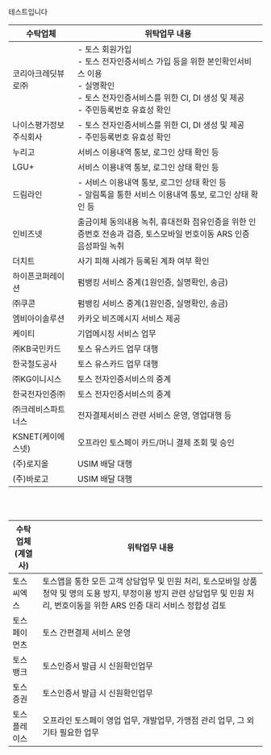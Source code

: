 테스트입니다

<table>
<thead>
  <tr>
    <th>수탁업체</th>
    <th>위탁업무 내용</th>
    
  </tr>
</thead>
<tbody>
  <tr>
    <td>코리아크레딧뷰로㈜</td> <!-- 수탁업체 -->
    <td>	- 토스 회원가입<br/>
          - 토스 전자인증서비스 가입 등을 위한 본인확인서비스 이용<br/>
          - 실명확인<br/>
          - 토스 전자인증서비스를 위한 CI, DI 생성 및 제공<br/>
          - 주민등록번호 유효성 확인</td> <!-- 위탁업무 내용 -->
  </tr>
    <tr>
    <td>나이스평가정보 주식회사</td> <!-- 수탁업체 -->
    <td>	- 토스 전자인증서비스를 위한 CI, DI 생성 및 제공<br/>
          - 주민등록번호 유효성 확인</td> <!-- 위탁업무 내용 -->
  </tr>
  
  <tr>
    <td>누리고</td> <!-- 수탁업체 -->
    <td>	서비스 이용내역  통보, 로그인 상태 확인 등</td> <!-- 위탁업무 내용 -->
  </tr>

  <tr>
    <td>LGU+</td> <!-- 수탁업체 -->
    <td>	서비스 이용내역  통보, 로그인 상태 확인 등</td> <!-- 위탁업무 내용 -->
  </tr>
  
  <tr>
    <td>드림라인</td> <!-- 수탁업체 -->
    <td>	- 서비스 이용내역  통보, 로그인 상태 확인 등<br/>
          - 알림톡을 통한 서비스 이용내역 통보, 로그인 상태 확인 등</td> <!-- 위탁업무 내용 -->
  </tr>

  <tr>
    <td>인비즈넷</td> <!-- 수탁업체 -->
    <td>	출금이체 동의내용 녹취, 휴대전화 점유인증을 위한 인증번호 전송과 검증, 토스모바일 번호이동 ARS 인증 음성파일 녹취</td> <!-- 위탁업무 내용 -->
  </tr>

  <tr>
    <td>더치트</td> <!-- 수탁업체 -->
    <td>	사기 피해 사례가 등록된 계좌 여부 확인</td> <!-- 위탁업무 내용 -->
  </tr>

  <tr>
    <td>하이픈코퍼레이션</td> <!-- 수탁업체 -->
    <td>	펌뱅킹 서비스 중계(1원인증, 실명확인, 송금)</td> <!-- 위탁업무 내용 -->
  </tr>

  <tr>
    <td>㈜쿠콘</td> <!-- 수탁업체 -->
    <td>	펌뱅킹 서비스 중계(1원인증, 실명확인, 송금)</td> <!-- 위탁업무 내용 -->
  </tr>

  <tr>
    <td>엠비아이솔루션</td> <!-- 수탁업체 -->
    <td>	카카오 비즈메시지 서비스 제공</td> <!-- 위탁업무 내용 -->
  </tr>

  <tr>
    <td>케이티</td> <!-- 수탁업체 -->
    <td>	기업메시징 서비스 업무</td> <!-- 위탁업무 내용 -->
  </tr>

  <tr>
    <td>㈜KB국민카드</td> <!-- 수탁업체 -->
    <td>		토스 유스카드 업무 대행</td> <!-- 위탁업무 내용 -->
  </tr>

  <tr>
    <td>한국철도공사</td> <!-- 수탁업체 -->
    <td>	토스 유스카드 업무 대행</td> <!-- 위탁업무 내용 -->
  </tr>

  <tr>
    <td>㈜KG이니시스</td> <!-- 수탁업체 -->
    <td>	토스 전자인증서비스의 중계</td> <!-- 위탁업무 내용 -->
  </tr>

  <tr>
    <td>한국전자인증㈜</td> <!-- 수탁업체 -->
    <td>	토스 전자인증서비스의 중계</td> <!-- 위탁업무 내용 -->
  </tr>

  <tr>
    <td>㈜크레비스파트너스</td> <!-- 수탁업체 -->
    <td>		전자결제서비스 관련 서비스 운영, 영업대행 등</td> <!-- 위탁업무 내용 -->
  </tr>

  <tr>
    <td>KSNET(케이에스넷)</td> <!-- 수탁업체 -->
    <td>	오프라인 토스페이 카드/머니 결제 조회 및 승인</td> <!-- 위탁업무 내용 -->
  </tr>

  <tr>
    <td>(주)로지올</td> <!-- 수탁업체 -->
    <td>	USIM 배달 대행 </td> <!-- 위탁업무 내용 -->
  </tr>

  <tr>
    <td>(주)바로고</td> <!-- 수탁업체 -->
    <td>	USIM 배달 대행</td> <!-- 위탁업무 내용 -->
  </tr>

</tbody>
</table>

<br/>
<br/>


<table>
<thead>
  <tr>
    <th>수탁업체<br/>(계열사)</th>
    <th>위탁업무 내용</th>
    
  </tr>
</thead>
<tbody>
  <tr>
    <td>토스씨엑스</td> <!-- 수탁업체 -->
    <td>	토스앱을 통한 모든 고객 상담업무 및 민원 처리, 토스모바일 상품 청약 및 명의 도용 방지, 부정이용 방지 관련 상담업무 및 민원 처리, 번호이동을 위한 ARS 인증 대리 서비스 정합성 검토</td> <!-- 위탁업무 내용 -->
  </tr>
    <tr>
    <td>토스페이먼츠</td> <!-- 수탁업체 -->
    <td>	토스 간편결제 서비스 운영</td> <!-- 위탁업무 내용 -->
  </tr>
  
  <tr>
    <td>토스뱅크</td> <!-- 수탁업체 -->
    <td>	토스인증서 발급 시 신원확인업무</td> <!-- 위탁업무 내용 -->
  </tr>

  <tr>
    <td>토스증권</td> <!-- 수탁업체 -->
    <td>	토스인증서 발급 시 신원확인업무</td> <!-- 위탁업무 내용 -->
  </tr>
  
  <tr>
    <td>토스플레이스</td> <!-- 수탁업체 -->
    <td>	오프라인 토스페이 영업 업무, 개발업무, 가맹점 관리 업무, 그 외 기타 필요한 업무</td> <!-- 위탁업무 내용 -->
  </tr>

</tbody>
</table>
